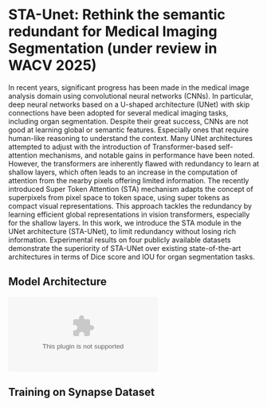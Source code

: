 # STA-Unet: Rethink the semantic redundant for Medical Imaging Segmentation (under review in WACV 2025)
In recent years, significant progress has been made in the medical image analysis domain using convolutional neural networks (CNNs). In particular, deep neural networks based on a U-shaped architecture (UNet) with skip connections have been adopted for several medical imaging tasks, including organ segmentation. Despite their great success, CNNs are not good at learning global or semantic features. Especially ones that require human-like reasoning to understand the context. Many UNet architectures attempted to adjust with the introduction of Transformer-based self-attention mechanisms, and notable gains in performance have been noted. However, the transformers are inherently flawed with redundancy to learn at shallow layers, which often leads to an increase in the computation of attention from the nearby pixels offering limited information. The recently introduced Super Token Attention (STA) mechanism adapts the concept of superpixels from pixel space to token space, using super tokens as compact visual representations. This approach tackles the redundancy by learning efficient global representations in vision transformers, especially for the shallow layers. In this work, we introduce the STA module in the UNet architecture (STA-UNet), to limit redundancy without losing rich information. Experimental results on four publicly available datasets demonstrate the superiority of STA-UNet over existing state-of-the-art architectures in terms of Dice score and IOU for organ segmentation tasks. 

## Model Architecture

![Model Overview](https://github.com/Retinal-Research/STA-UNet/blob/master/images/architeacture%20illustration.pptx)


## Training on Synapse Dataset 


